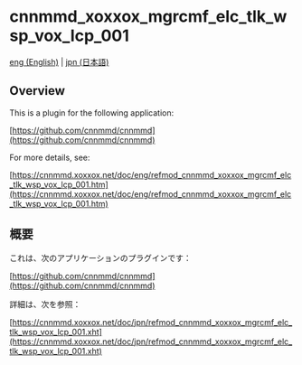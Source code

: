 # cnnmmd_xoxxox_mgrcmf_elc_tlk_wsp_vox_lcp_001

[eng (English)](#Overview) | [jpn (日本語)](#概要)

## Overview

This is a plugin for the following application:

[https://github.com/cnnmmd/cnnmmd](https://github.com/cnnmmd/cnnmmd)

For more details, see:

[https://cnnmmd.xoxxox.net/doc/eng/refmod_cnnmmd_xoxxox_mgrcmf_elc_tlk_wsp_vox_lcp_001.htm](https://cnnmmd.xoxxox.net/doc/eng/refmod_cnnmmd_xoxxox_mgrcmf_elc_tlk_wsp_vox_lcp_001.htm)

## 概要

これは、次のアプリケーションのプラグインです：

[https://github.com/cnnmmd/cnnmmd](https://github.com/cnnmmd/cnnmmd)

詳細は、次を参照：

[https://cnnmmd.xoxxox.net/doc/jpn/refmod_cnnmmd_xoxxox_mgrcmf_elc_tlk_wsp_vox_lcp_001.xht](https://cnnmmd.xoxxox.net/doc/jpn/refmod_cnnmmd_xoxxox_mgrcmf_elc_tlk_wsp_vox_lcp_001.xht)